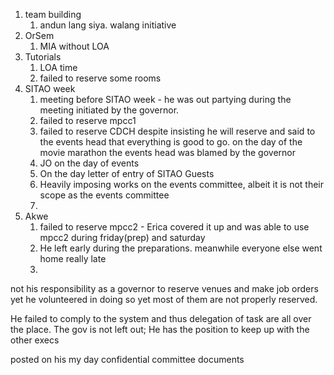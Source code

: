 1. team building
	1. andun lang siya. walang initiative
2. OrSem
	1. MIA without LOA
3. Tutorials
	1. LOA time 
	2. failed to reserve some rooms
4. SITAO week
	1. meeting before SITAO week - he was out partying during the meeting initiated by the governor.
	2. failed to reserve mpcc1
	3. failed to reserve CDCH despite insisting he will reserve and said to the events head that everything is good to go. on the day of the movie marathon the events head was blamed by the  governor
	4. JO on the day of events
	5. On the day letter of entry of SITAO Guests
	6. Heavily imposing works on the events committee, albeit it is not their scope as the events committee
	7. 
6. Akwe
	1. failed to reserve mpcc2 - Erica covered it up and was able to use mpcc2 during friday(prep) and saturday
	2. He left early during the preparations. meanwhile everyone else went home really late
	3. 

not his responsibility as a governor to reserve venues and make job orders yet he volunteered in doing so yet most of them are not properly reserved.

He failed to comply to the system and thus delegation of task are all over the place.
The gov is not left out; He has the position to keep up with the other execs

posted on his my day  confidential committee documents

